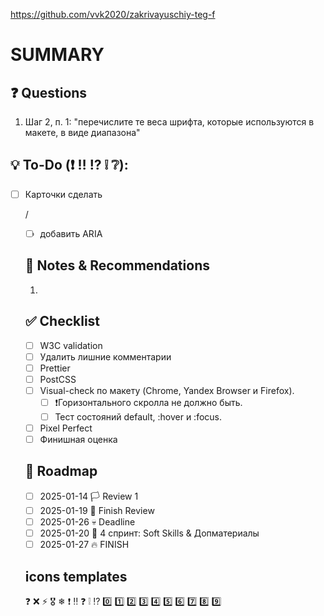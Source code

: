 https://github.com/vvk2020/zakrivayuschiy-teg-f 

# SUMMARY

## ❓ Questions
1. Шаг 2, п. 1: "перечислите те веса шрифта, которые используются в макете, в виде диапазона"

## 💡 To-Do (❗ ‼️ ⁉️ ❕ ❔):
- [ ] Карточки сделать <li>/<ul>
- [ ] добавить ARIA


## 📌 Notes & Recommendations
1. 

## ✅ Checklist
- [ ] W3C validation
- [ ] Удалить лишние комментарии
- [ ] Prettier
- [ ] PostCSS
- [ ] Visual-check по макету (Chrome, Yandex Browser и Firefox).
  - [ ] ❗Горизонтального скролла не должно быть.
  - [ ] Тест состояний default, :hover и :focus.
- [ ] Pixel Perfect
- [ ] Финишная оценка

## 📅 Roadmap
- [ ] 2025-01-14 🏳️ Review 1
- [ ] 2025-01-19 🏁 Finish Review
- [ ] 2025-01-26 💀 Deadline
- [ ] 2025-01-20 📖 4 спринт: Soft Skills & Допматериалы
- [ ] 2025-01-27 🔥 FINISH

## icons templates
❓ ❌ ⚡ 🎖️ ❄ ❗ ‼️ ❓ ❕ ⁉️ 0️⃣ 1️⃣ 2️⃣ 3️⃣ 4️⃣ 5️⃣ 6️⃣ 7️⃣ 8️⃣ 9️⃣ 
